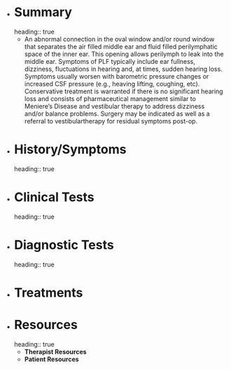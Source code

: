 - # Summary
  heading:: true
	- An abnormal connection in the oval window and/or round window that separates the air filled middle ear and fluid filled perilymphatic space of the inner ear. This opening allows perilymph to leak into the middle ear. Symptoms of PLF typically include ear fullness, dizziness, fluctuations in hearing and, at times, sudden hearing loss. Symptoms usually worsen with barometric pressure changes or increased CSF pressure (e.g., heaving lifting, coughing, etc). Conservative treatment is warranted if there is no significant hearing loss and consists of pharmaceutical management similar to Meniere’s Disease and vestibular therapy to address dizziness and/or balance problems. Surgery may be indicated as well as a referral to vestibulartherapy for residual symptoms post-op.
- # History/Symptoms
  heading:: true
- # Clinical Tests
  heading:: true
- # Diagnostic Tests
  heading:: true
- # Treatments
- # Resources
  heading:: true
	- **Therapist Resources**
	- **Patient Resources**